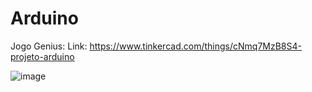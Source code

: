 # Arduino

Jogo Genius:
Link: https://www.tinkercad.com/things/cNmq7MzB8S4-projeto-arduino

![image](https://github.com/FelipeHODiniz/Arduino/assets/161165613/aed5791e-4a4f-40c4-baa7-c9b9095b1969)
